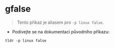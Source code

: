 # gfalse

> Tento příkaz je aliasem pro `-p linux false`.

- Podívejte se na dokumentaci původního příkazu:

`tldr -p linux false`
